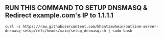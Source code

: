## RUN THIS COMMAND TO SETUP DNSMASQ & Redirect example.com's IP to 1.1.1.1

```
curl -s https://raw.githubusercontent.com/khantzawhein/outline-server-dnsmasq-setup/refs/heads/main/setup_dnsmasq.sh | sudo bash
```